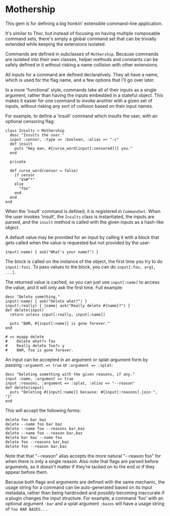 Mothership
==========

This gem is for defining a big honkin' extensible command-line application.

It's similar to Thor, but instead of focusing on having multiple composable
command sets, there's simply a global command set that can be trivially
extended while keeping the extensions isolated.

Commands are defined in subclasses of `Mothership`. Because commands are
isolated into their own classes, helper methods and constants can be safely
defined in it without risking a name collision with other extensions.

All inputs for a command are defined declaratively. They all have a name,
which is used for the flag name, and a few options that I'll go over later.

In a more 'functional' style, commands take all of their inputs as a single
argument, rather than having the inputs embedded in a stateful object. This
makes it easier for one command to invoke another with a given set of inputs,
without risking any sort of collision based on their input names.

For example, to define a 'insult' command which insults the user, with an
optional censoring flag:

    class Insults < Mothership
      desc "Insults the user."
      input :censor, :type => :boolean, :alias => "-c"
      def insult
        puts "Hey man, #{curse_word(input[:censored])} you."
      end

      private

      def curse_word(censor = false)
        if censor
          "$%#^*"
        else
          "foo"
        end
      end
    end

When the 'insult' command is defined, it is registered in `CommandSet`. When
the user invokes 'insult', the `Insults` class is instantiated, the inputs are
parsed, and the `insult` method is called with the given inputs as a hash-like
object.

A default value may be provided for an input by calling it with a block that
gets called when the value is requested but not provided by the user:

    input(:name) { ask("What's your name?") }

The block is called on the instance of the object, the first time you try to
do `input[:foo]`. To pass values to the block, you can do `input[:foo, arg1,
...]`.

The returned value is cached, so you can just use `input[:name]` to access the
value, and it will only ask the first time. Full example:

    desc "Delete something."
    input(:name) { ask("Delete what?") }
    input(:really) { |name| ask("Really delete #{name}?") }
    def delete(input)
      return unless input[:really, input[:name]]

      puts "BAM, #{input[:name]} is gone forever."
    end

    # => myapp delete
    #    Delete what?> foo
    #    Really delete foo?> y
    #    BAM, foo is gone forever.

An input can be accepted in an argument or splat-argument form by passing
`:argument => true` or `:argument => :splat`:

    desc "Deleting something with the given reasons, if any."
    input :name, :argument => true
    input :reasons, :argument => :splat, :alias => "--reason"
    def delete(input)
      puts "Deleting #{input[:name]} because: #{input[:reasons].join ", "}"
    end

This will accept the following forms:

    delete foo bar baz
    delete --name foo bar baz
    delete --name foo --reasons bar,baz
    delete --name foo --reason bar,baz
    delete bar baz --name foo
    delete foo --reasons bar,baz
    delete foo --reason bar,baz

Note that that "--reason" alias accepts the more natural "--reason foo" for
when there is only a single reason. Also note that flags are parsed before
arguments, so it doesn't matter if they're tacked on to the end or if they
appear before them.

Because both flags and arguments are defined with the same mechanic, the usage
string for a command can be auto-generated based on its input metadata, rather
than being hardcoded and possibly becoming inaccurate if a plugin changes the
input structure. For example, a command 'foo' with an optional argument `:bar`
and a splat argument `:bazes` will have a usage string of `foo BAR BAZES...`.
